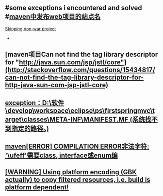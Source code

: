 #some exceptions i encountered and solved
#[maven中发布web项目的站点名](http://note.youdao.com/noteshare?id=55a3b4bdb33bf1c0b5d750dc6818b62b&sub=94AA1D21D88B4749B7D297163940A42A)
-
[Skipping non-war project](http://stackoverflow.com/questions/1174363/mvn-tomcatrun-doesnt-start-tomcat)

-
[maven项目Can not find the tag library descriptor for "http://java.sun.com/jsp/jstl/core"](http://stackoverflow.com/questions/15434817/can-not-find-the-tag-library-descriptor-for-http-java-sun-com-jsp-jstl-core)
-
[exception：D:\软件\develop\workspace\eclipse\ps\firstspringmvc\target\classes\META-INF\MANIFEST.MF (系统找不到指定的路径。)](http://www.bubuko.com/infodetail-1457987.html)
-
[maven[ERROR] COMPILATION ERROR非法字符: '\ufeff'需要class, interface或enum编](http://blog.csdn.net/yhl_jxy/article/details/51434111)
-
[[WARNING] Using platform encoding (GBK actually) to copy filtered resources, i.e. build is platform dependent!](http://blog.csdn.net/testcs_dn/article/details/45583791)
-
